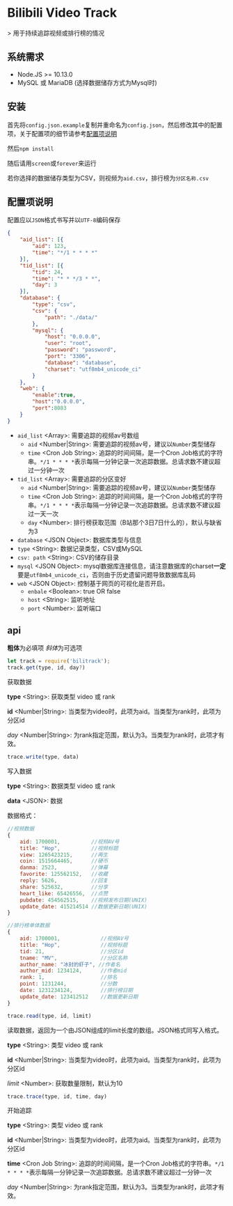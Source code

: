 # Bilibili Video Track

&gt; 用于持续追踪视频或排行榜的情况

## 系统需求

- Node.JS &gt;= 10.13.0
- MySQL 或 MariaDB (选择数据储存方式为Mysql时)

## 安装

首先将`config.json.example`复制并重命名为`config.json`，然后修改其中的配置项，关于配置项的细节请参考[配置项说明](#配置项说明)

然后`npm install`

随后请用`screen`或`forever`来运行

若你选择的数据储存类型为CSV，则视频为`aid.csv`，排行榜为`分区名称.csv`

## 配置项说明

配置应以`JSON`格式书写并以`UTF-8`编码保存

```json
{
    "aid_list": [{
        "aid": 123,
        "time": "*/1 * * * *"
    }],
    "tid_list": [{
        "tid": 24,
        "time": "* * */3 * *",
        "day": 3
    }],
    "database": {
        "type": "csv",
        "csv": {
            "path": "./data/"
        },
        "mysql": {
            "host": "0.0.0.0",
            "user": "root",
            "password": "password",
            "port": "3306",
            "database": "database",
            "charset": "utf8mb4_unicode_ci"
        }
    },
    "web": {
        "enable":true,
        "host":"0.0.0.0",
        "port":8083
    }
}
```

- `aid_list` &lt;Array&gt;: 需要追踪的视频av号数组
  - `aid` &lt;Number|String&gt;: 需要追踪的视频av号，建议以`Number`类型储存
  - `time` &lt;Cron Job String&gt;: 追踪的时间间隔，是一个Cron Job格式的字符串。`*/1 * * * *`表示每隔一分钟记录一次追踪数据。总请求数不建议超过一分钟一次
- `tid_list` &lt;Array&gt;: 需要追踪的分区变好
  - `aid` &lt;Number|String&gt;: 需要追踪的视频av号，建议以`Number`类型储存
  - `time` &lt;Cron Job String&gt;: 追踪的时间间隔，是一个Cron Job格式的字符串。`*/1 * * * *`表示每隔一分钟记录一次追踪数据。总请求数不建议超过一天一次
  - `day` &lt;Number&gt;: 排行榜获取范围（B站那个3日7日什么的），默认与缺省为3
- `database` &lt;JSON Object&gt;: 数据库类型与信息
- `type` &lt;String&gt;: 数据记录类型，CSV或MySQL
- `csv: path` &lt;String&gt;: CSV的储存目录
- `mysql` &lt;JSON Object&gt;: mysql数据库连接信息，请注意数据库的charset**一定**要是`utf8mb4_unicode_ci`，否则由于历史遗留问题导致数据库乱码
- `web` &lt;JSON Object&gt;: 控制基于网页的可视化是否开启。
  - `enbale` &lt;Boolean&gt;: true OR false
  - `host` &lt;String&gt;: 监听地址
  - `port` &lt;Number&gt;: 监听端口

## api

**粗体**为必填项 *斜体*为可选项

```js
let track = require('bilitrack');
track.get(type, id, day?)
```

获取数据

**type** &lt;String&gt;: 获取类型 video 或 rank

**id** &lt;Number|String&gt;: 当类型为video时，此项为aid。当类型为rank时，此项为分区id

*day* &lt;Number|String&gt;: 为rank指定范围，默认为3。当类型为rank时，此项才有效。

```js
trace.write(type, data)
```

写入数据

**type** &lt;String&gt;: 数据类型 video 或 rank

**data** &lt;JSON&gt;: 数据

数据格式：

```js
//视频数据
{
    aid: 1700001,          //视频AV号
    title: "Hop",          //视频标题
    view: 1265423215,      //再生
    coin: 1515664465,      //硬币
    danma: 2523,           //弹幕
    favorite: 125562152,   //收藏
    reply: 5626,           //回复
    share: 525632,         //分享
    heart_like: 65426556,  //点赞
    pubdate: 454562515,    //视频发布日期(UNIX)
    update_date: 415214514 //数据更新日期(UNIX)
}

//排行榜单体数据
{
    aid: 1700001,             //视频AV号
    title: "Hop",             //视频标题
    tid: 21,                  //分区id
    tname: "MV",              //分区名称
    author_name: "冰封的虾子", //作者名
    author_mid: 1234124,      //作者mid
    rank: 1,                  //排名
    point: 1231244,           //分数
    date: 1231234124,         //排行榜日期
    update_date: 123412512    //数据更新日期
}
```

```js
trace.read(type, id, limit)
```
读取数据，返回为一个由JSON组成的limit长度的数组。JSON格式同写入格式。

**type** &lt;String&gt;: 类型 video 或 rank

**id** &lt;Number|String&gt;: 当类型为video时，此项为aid。当类型为rank时，此项为分区id

*limit* &lt;Number&gt;: 获取数量限制，默认为10

```js
trace.trace(type, id, time, day)
```

开始追踪

**type** &lt;String&gt;: 类型 video 或 rank

**id** &lt;Number|String&gt;: 当类型为video时，此项为aid。当类型为rank时，此项为分区id

**time** &lt;Cron Job String&gt;: 追踪的时间间隔，是一个Cron Job格式的字符串。`*/1 * * * *`表示每隔一分钟记录一次追踪数据。总请求数不建议超过一分钟一次

*day* &lt;Number|String&gt;: 为rank指定范围，默认为3。当类型为rank时，此项才有效。

## 
